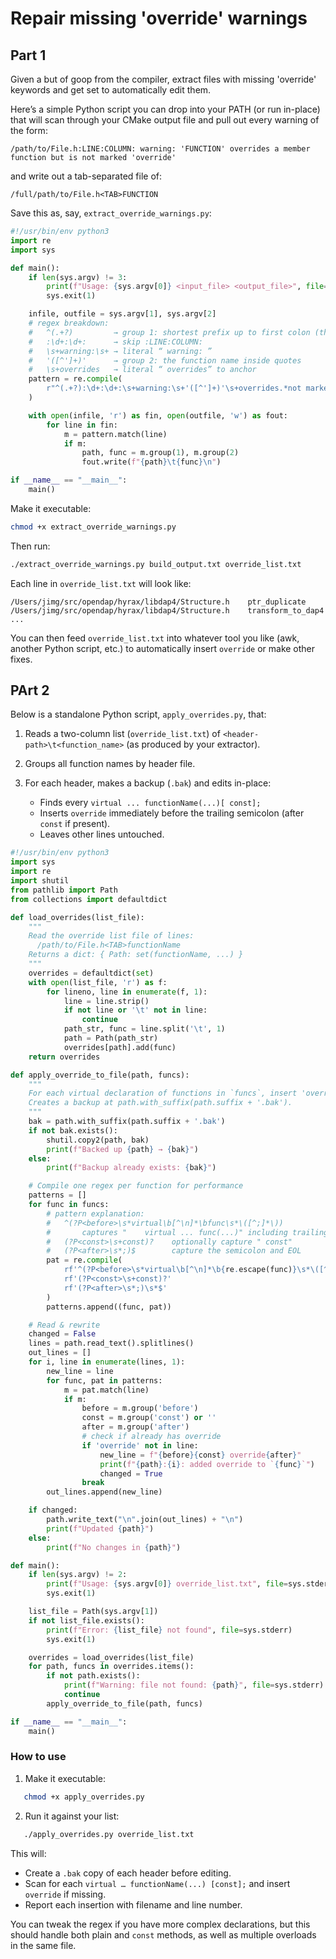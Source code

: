 
# Repair missing 'override' warnings

## Part 1

Given a but of goop from the compiler, extract files with missing 'override' keywords and get set to
automatically edit them.

Here’s a simple Python script you can drop into your PATH (or run in-place) that will scan through your CMake output file and pull out every warning of the form:

```
/path/to/File.h:LINE:COLUMN: warning: 'FUNCTION' overrides a member function but is not marked 'override'
```

and write out a tab-separated file of:

```
/full/path/to/File.h<TAB>FUNCTION
```

Save this as, say, `extract_override_warnings.py`:

```python
#!/usr/bin/env python3
import re
import sys

def main():
    if len(sys.argv) != 3:
        print(f"Usage: {sys.argv[0]} <input_file> <output_file>", file=sys.stderr)
        sys.exit(1)

    infile, outfile = sys.argv[1], sys.argv[2]
    # regex breakdown:
    #   ^(.+?)         → group 1: shortest prefix up to first colon (the full path)
    #   :\d+:\d+:      → skip :LINE:COLUMN:
    #   \s+warning:\s+ → literal “ warning: ”
    #   '([^']+)'      → group 2: the function name inside quotes
    #   \s+overrides   → literal “ overrides” to anchor
    pattern = re.compile(
        r"^(.+?):\d+:\d+:\s+warning:\s+'([^']+)'\s+overrides.*not marked 'override'"
    )

    with open(infile, 'r') as fin, open(outfile, 'w') as fout:
        for line in fin:
            m = pattern.match(line)
            if m:
                path, func = m.group(1), m.group(2)
                fout.write(f"{path}\t{func}\n")

if __name__ == "__main__":
    main()
```

Make it executable:

```bash
chmod +x extract_override_warnings.py
```

Then run:

```bash
./extract_override_warnings.py build_output.txt override_list.txt
```

Each line in `override_list.txt` will look like:

```
/Users/jimg/src/opendap/hyrax/libdap4/Structure.h    ptr_duplicate
/Users/jimg/src/opendap/hyrax/libdap4/Structure.h    transform_to_dap4
...
```

You can then feed `override_list.txt` into whatever tool you like (awk, another Python script, etc.) to automatically insert `override` or make other fixes.

## PArt 2

Below is a standalone Python script, `apply_overrides.py`, that:

1. Reads a two-column list (`override_list.txt`) of `<header-path>\t<function_name>` (as produced by your extractor).
2. Groups all function names by header file.
3. For each header, makes a backup (`.bak`) and edits in-place:

   * Finds every `virtual ... functionName(...)[ const];`
   * Inserts `override` immediately before the trailing semicolon (after `const` if present).
   * Leaves other lines untouched.

```python
#!/usr/bin/env python3
import sys
import re
import shutil
from pathlib import Path
from collections import defaultdict

def load_overrides(list_file):
    """
    Read the override list file of lines:
      /path/to/File.h<TAB>functionName
    Returns a dict: { Path: set(functionName, ...) }
    """
    overrides = defaultdict(set)
    with open(list_file, 'r') as f:
        for lineno, line in enumerate(f, 1):
            line = line.strip()
            if not line or '\t' not in line:
                continue
            path_str, func = line.split('\t', 1)
            path = Path(path_str)
            overrides[path].add(func)
    return overrides

def apply_override_to_file(path, funcs):
    """
    For each virtual declaration of functions in `funcs`, insert 'override' before ';'.
    Creates a backup at path.with_suffix(path.suffix + '.bak').
    """
    bak = path.with_suffix(path.suffix + '.bak')
    if not bak.exists():
        shutil.copy2(path, bak)
        print(f"Backed up {path} → {bak}")
    else:
        print(f"Backup already exists: {bak}")

    # Compile one regex per function for performance
    patterns = []
    for func in funcs:
        # pattern explanation:
        #   ^(?P<before>\s*virtual\b[^\n]*\bfunc\s*\([^;]*\))
        #       captures "    virtual ... func(...)" including trailing "const" if present
        #   (?P<const>\s+const)?    optionally capture " const"
        #   (?P<after>\s*;)$        capture the semicolon and EOL
        pat = re.compile(
            rf'^(?P<before>\s*virtual\b[^\n]*\b{re.escape(func)}\s*\([^;]*?\))'
            rf'(?P<const>\s+const)?'
            rf'(?P<after>\s*;)\s*$'
        )
        patterns.append((func, pat))

    # Read & rewrite
    changed = False
    lines = path.read_text().splitlines()
    out_lines = []
    for i, line in enumerate(lines, 1):
        new_line = line
        for func, pat in patterns:
            m = pat.match(line)
            if m:
                before = m.group('before')
                const = m.group('const') or ''
                after = m.group('after')
                # check if already has override
                if 'override' not in line:
                    new_line = f"{before}{const} override{after}"
                    print(f"{path}:{i}: added override to `{func}`")
                    changed = True
                break
        out_lines.append(new_line)

    if changed:
        path.write_text("\n".join(out_lines) + "\n")
        print(f"Updated {path}")
    else:
        print(f"No changes in {path}")

def main():
    if len(sys.argv) != 2:
        print(f"Usage: {sys.argv[0]} override_list.txt", file=sys.stderr)
        sys.exit(1)

    list_file = Path(sys.argv[1])
    if not list_file.exists():
        print(f"Error: {list_file} not found", file=sys.stderr)
        sys.exit(1)

    overrides = load_overrides(list_file)
    for path, funcs in overrides.items():
        if not path.exists():
            print(f"Warning: file not found: {path}", file=sys.stderr)
            continue
        apply_override_to_file(path, funcs)

if __name__ == "__main__":
    main()
```

### How to use

1. Make it executable:

```bash
   chmod +x apply_overrides.py
```

2. Run it against your list:

```bash
   ./apply_overrides.py override_list.txt
```

This will:

* Create a `.bak` copy of each header before editing.
* Scan for each `virtual … functionName(...) [const];` and insert `override` if missing.
* Report each insertion with filename and line number.

You can tweak the regex if you have more complex declarations, but this should handle both plain and `const` methods, as well as multiple overloads in the same file.
